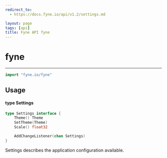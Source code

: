 ```yaml
---
redirect_to:
  - https://docs.fyne.io/api/v1.2/settings.md

layout: page
tags: [api]
title: Fyne API fyne
---
```



# fyne
---
```go
import "fyne.io/fyne"
```

## Usage

#### type Settings

```go
type Settings interface {
	Theme() Theme
	SetTheme(Theme)
	Scale() float32

	AddChangeListener(chan Settings)
}
```

Settings describes the application configuration available.
